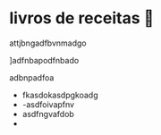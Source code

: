 # livros de receitas :baby_chick:

attjbngadfbvnmadgo

]adfnbapodfnbado

adbnpadfoa

- fkasdokasdpgkoadg
- -asdfoivapfnv
- asdfngvafdob
- ​